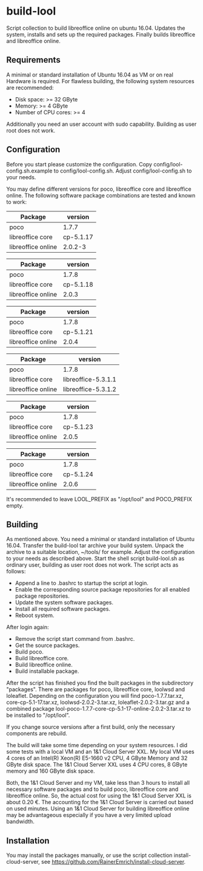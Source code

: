 # build-lool

Script collection to build libreoffice online on ubuntu 16.04. Updates
the system, installs and sets up the required packages. Finally builds
libreoffice and libreoffice online.

## Requirements

A minimal or standard installation of Ubuntu 16.04 as VM or on real
Hardware is required. For flawless building, the following system resources
are recommended:

* Disk space: >= 32 GByte
* Memory: >= 4 GByte
* Number of CPU cores: >= 4

Additionally you need an user account with sudo capability. Building as user
root does not work.

## Configuration

Before you start please customize the configuration.
Copy config/lool-config.sh.example to config/lool-config.sh.
Adjust config/lool-config.sh to your needs.

You may define different versions for poco, libreoffice core and
libreoffice online. The following software package combinations are
tested and known to work:

Package            | version
-------------------|---------------------
poco               | 1.7.7
libreoffice core   | cp-5.1.17
libreoffice online | 2.0.2-3


Package            | version
-------------------|---------------------
poco               | 1.7.8
libreoffice core   | cp-5.1.18
libreoffice online | 2.0.3

Package            | version
-------------------|---------------------
poco               | 1.7.8
libreoffice core   | cp-5.1.21
libreoffice online | 2.0.4

Package            | version
-------------------|---------------------
poco               | 1.7.8
libreoffice core   | libreoffice-5.3.1.1
libreoffice online | libreoffice-5.3.1.2

Package            | version
-------------------|---------------------
poco               | 1.7.8
libreoffice core   | cp-5.1.23
libreoffice online | 2.0.5

Package            | version
-------------------|---------------------
poco               | 1.7.8
libreoffice core   | cp-5.1.24
libreoffice online | 2.0.6

It's recommended to leave LOOL_PREFIX as "/opt/lool" and POCO_PREFIX empty.

## Building

As mentioned above. You need a minimal or standard installation of Ubuntu 16.04.
Transfer the build-lool tar archive your build system. Unpack the archive to a
suitable location, ~/tools/ for example. Adjust the configuration to your needs
as described above. Start the shell script build-lool.sh as ordinary user, building
as user root does not work. The script acts as follows:

* Append a line to .bashrc to startup the script at login.
* Enable the corresponding source package repositories for all enabled package repositories.
* Update the system software packages.
* Install all required software packages.
* Reboot system.

After login again:

* Remove the script start command from .bashrc.
* Get the source packages.
* Build poco.
* Build libreoffice core.
* Build libreoffice online.
* Build installable package.

After the script has finished you find the built packages in the subdirectory
"packages".
There are packages for poco, libreoffice core, loolwsd and loleaflet. Depending
on the configuration you will find poco-1.7.7.tar.xz, core-cp-5.1-17.tar.xz,
loolwsd-2.0.2-3.tar.xz, loleaflet-2.0.2-3.tar.gz and a combined package
lool-poco-1.7.7-core-cp-5.1-17-online-2.0.2-3.tar.xz to be installed to "/opt/lool".

If you change source versions after a first build, only the necessary
components are rebuild.

The build will take some time depending on your system resources. I did some tests
with a local VM and an 1&amp;1 Cloud Server XXL. My local VM uses 4 cores of an
Intel(R) Xeon(R) E5-1660 v2 CPU, 4 GByte Memory and 32 GByte disk space. The 1&amp;1
Cloud Server XXL uses 4 CPU cores, 8 GByte memory and 160 GByte disk space.

Both, the 1&amp;1 Cloud Server and my VM, take less than 3 hours to install all necessary
software packages and to build poco, libreoffice core and libreoffice online. So, the
actual cost for using the 1&amp;1 Cloud Server XXL is about 0.20 €. The accounting for the
1&amp;1 Cloud Server is carried out based on used minutes. Using an 1&amp;1 Cloud Server
for building libreoffice online may be advantageous especially if you have a very limited
upload bandwidth.


## Installation

You may install the packages manually, or use the script collection install-cloud-server,
see https://github.com/RainerEmrich/install-cloud-server.
